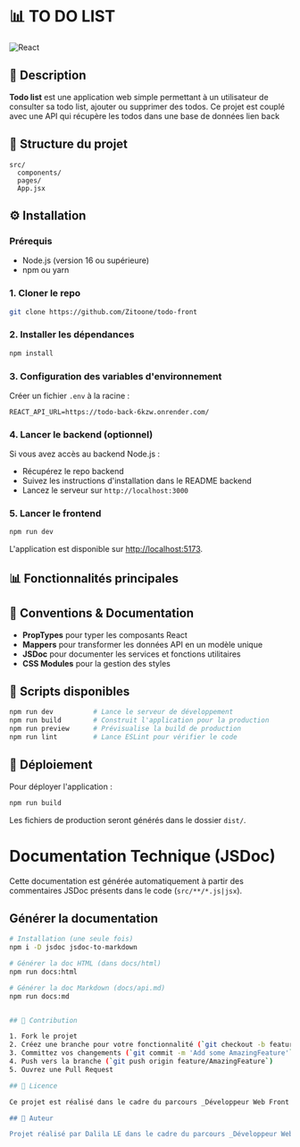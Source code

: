 
# 📊 TO DO LIST

![React](https://img.shields.io/badge/React-18.2.0-blue)

## 📝 Description

**Todo list** est une application web simple permettant à un utilisateur de consulter sa todo list, ajouter ou supprimer des todos.
Ce projet est couplé avec une API qui récupère les todos dans une base de données lien back


## 📂 Structure du projet

```
src/
  components/   
  pages/            
  App.jsx
```

## ⚙️ Installation

### Prérequis

- Node.js (version 16 ou supérieure)
- npm ou yarn

### 1. Cloner le repo

```bash
git clone https://github.com/Zitoone/todo-front
```

### 2. Installer les dépendances

```bash
npm install
```

### 3. Configuration des variables d'environnement

Créer un fichier `.env` à la racine :

```env
REACT_API_URL=https://todo-back-6kzw.onrender.com/
```


### 4. Lancer le backend (optionnel)

Si vous avez accès au backend Node.js :

- Récupérez le repo backend
- Suivez les instructions d'installation dans le README backend
- Lancez le serveur sur `http://localhost:3000`

### 5. Lancer le frontend

```bash
npm run dev
```

L'application est disponible sur [http://localhost:5173](http://localhost:5173).

## 📊 Fonctionnalités principales




## 📐 Conventions & Documentation

- **PropTypes** pour typer les composants React
- **Mappers** pour transformer les données API en un modèle unique
- **JSDoc** pour documenter les services et fonctions utilitaires
- **CSS Modules** pour la gestion des styles

## 🔧 Scripts disponibles

```bash
npm run dev          # Lance le serveur de développement
npm run build        # Construit l'application pour la production
npm run preview      # Prévisualise la build de production
npm run lint         # Lance ESLint pour vérifier le code
```


## 🚀 Déploiement

Pour déployer l'application :

```bash
npm run build
```

Les fichiers de production seront générés dans le dossier `dist/`.

# Documentation Technique (JSDoc)

Cette documentation est générée automatiquement à partir des commentaires JSDoc présents dans le code (`src/**/*.js|jsx`).

## Générer la documentation

```bash
# Installation (une seule fois)
npm i -D jsdoc jsdoc-to-markdown

# Générer la doc HTML (dans docs/html)
npm run docs:html

# Générer la doc Markdown (docs/api.md)
npm run docs:md


## 🤝 Contribution

1. Fork le projet
2. Créez une branche pour votre fonctionnalité (`git checkout -b feature/AmazingFeature`)
3. Committez vos changements (`git commit -m 'Add some AmazingFeature'`)
4. Push vers la branche (`git push origin feature/AmazingFeature`)
5. Ouvrez une Pull Request

## 📝 Licence

Ce projet est réalisé dans le cadre du parcours _Développeur Web Front End_ d'OpenClassrooms.

## 👤 Auteur

Projet réalisé par Dalila LE dans le cadre du parcours _Développeur Web Front End -- OpenClassrooms_.
```
